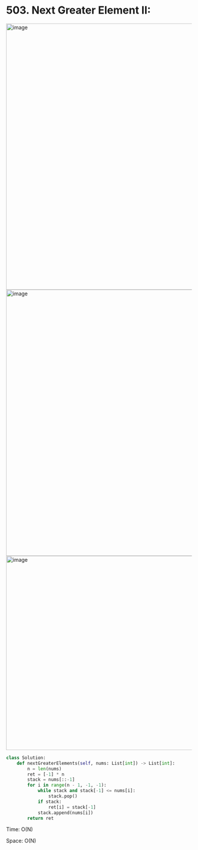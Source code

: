 # 503. Next Greater Element II:

<img width="721" alt="image" src="https://user-images.githubusercontent.com/35987583/170858698-caa1fe87-b362-4619-a3ce-4aca1757a032.png">
<img width="721" alt="image" src="https://user-images.githubusercontent.com/35987583/170858701-8e349de2-a015-4f92-937f-de2b2eba8334.png">

<img width="526" alt="image" src="https://user-images.githubusercontent.com/35987583/170865974-82288a4a-cf84-40a7-ba8e-a2c1a8e963b8.png">

```python
class Solution:
    def nextGreaterElements(self, nums: List[int]) -> List[int]:
        n = len(nums)
        ret = [-1] * n
        stack = nums[::-1]
        for i in range(n - 1, -1, -1):
            while stack and stack[-1] <= nums[i]:
                stack.pop()
            if stack:
                ret[i] = stack[-1]
            stack.append(nums[i])
        return ret
```

Time: O(N)

Space: O(N)

